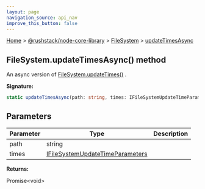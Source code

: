 ```yaml
---
layout: page
navigation_source: api_nav
improve_this_button: false
---
```



[Home](./index.md) &gt; [@rushstack/node-core-library](./node-core-library.md) &gt; [FileSystem](./node-core-library.filesystem.md) &gt; [updateTimesAsync](./node-core-library.filesystem.updatetimesasync.md)

## FileSystem.updateTimesAsync() method

An async version of [FileSystem.updateTimes()](./node-core-library.filesystem.updatetimes.md) .

<b>Signature:</b>

```typescript
static updateTimesAsync(path: string, times: IFileSystemUpdateTimeParameters): Promise<void>;
```

## Parameters

|  Parameter | Type | Description |
|  --- | --- | --- |
|  path | string |  |
|  times | [IFileSystemUpdateTimeParameters](./node-core-library.ifilesystemupdatetimeparameters.md) |  |

<b>Returns:</b>

Promise&lt;void&gt;
